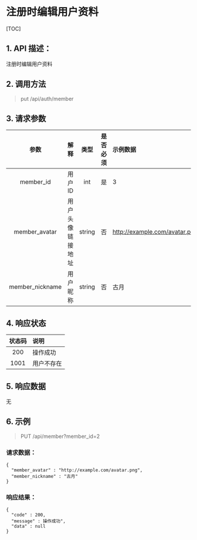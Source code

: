# 注册时编辑用户资料

[TOC]

## 1. API 描述：

注册时编辑用户资料

## 2. 调用方法

> put /api/auth/member

## 3. 请求参数

参数 | 解释 | 类型 | 是否必须 | 示例数据
:---:|:---|:---:|:---:|:---
member_id | 用户 ID | int | 是 | 3
member_avatar | 用户头像链接地址 | string | 否 | http://example.com/avatar.png
member_nickname | 用户昵称 | string | 否 | 古月

## 4. 响应状态

状态码 | 说明
:---:|:---
200 | 操作成功
1001 | 用户不存在

## 5. 响应数据

无

## 6. 示例

> PUT /api/member?member_id=2

### 请求数据：

```josn
{
  "member_avatar" : "http://example.com/avatar.png",
  "member_nickname" : "古月"
}
```

### 响应结果：

```josn
{
  "code" : 200,
  "message" : 操作成功",
  "data" : null
}
```